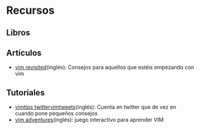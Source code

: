 Recursos
=================

## Libros ##

## Artículos ##

* [vim revisited](http://mislav.uniqpath.com/2011/12/vim-revisited/)(inglés):
  Consejos para aquellos que estéis empezando con vim

## Tutoriales ##

* [vimtips twitter](https://twitter.com/vimtips)[vimtweets](http://www.vimtweets.com)(inglés):
  Cuenta en twitter que de vez en cuando pone pequeños consejos
* [vim adventures](http://vim-adventures.com/)(inglés): juego interactivo para aprender VIM

